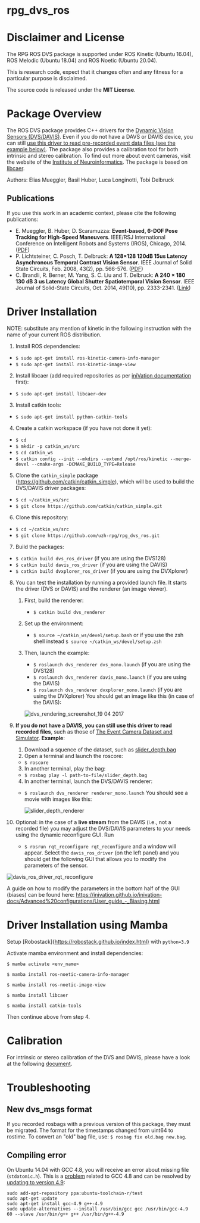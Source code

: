 rpg_dvs_ros
===========

# Disclaimer and License

The RPG ROS DVS package is supported under ROS Kinetic (Ubuntu 16.04), ROS Melodic (Ubuntu 18.04) and ROS Noetic (Ubuntu 20.04).

This is research code, expect that it changes often and any fitness for a particular purpose is disclaimed.

The source code is released under the **MIT License**.


# Package Overview

The ROS DVS package provides C++ drivers for the [Dynamic Vision Sensors (DVS/DAVIS)](https://inivation.com/dvp/).
Even if you do not have a DAVS or DAVIS device, you can still [use this driver to read pre-recorded event data files (see the example below)](#ExampleEventCameraDataset).
The package also provides a calibration tool for both intrinsic and stereo calibration.
To find out more about event cameras, visit the website of the [Institute of Neuroinformatics](http://siliconretina.ini.uzh.ch/wiki/index.php).
The package is based on [libcaer](https://gitlab.com/inivation/libcaer/).

Authors: Elias Mueggler, Basil Huber, Luca Longinotti, Tobi Delbruck


## Publications

If you use this work in an academic context, please cite the following publications:

* E. Mueggler, B. Huber, D. Scaramuzza: **Event-based, 6-DOF Pose Tracking for High-Speed Maneuvers**. IEEE/RSJ International Conference on Intelligent Robots and Systems (IROS), Chicago, 2014. ([PDF](http://rpg.ifi.uzh.ch/docs/IROS14_Mueggler.pdf))
* P. Lichtsteiner, C. Posch, T. Delbruck: **A 128×128 120dB 15us Latency Asynchronous Temporal Contrast Vision Sensor**. IEEE Journal of Solid State Circuits, Feb. 2008, 43(2), pp. 566-576. ([PDF](https://www.ini.uzh.ch/~tobi/wiki/lib/exe/fetch.php?media=lichtsteiner_dvs_jssc08.pdf))
* C. Brandli, R. Berner, M. Yang, S. C. Liu and T. Delbruck: **A 240 × 180 130 dB 3 us Latency Global Shutter Spatiotemporal Vision Sensor**. IEEE Journal of Solid-State Circuits, Oct. 2014, 49(10), pp. 2333-2341. ([Link](ieeexplore.ieee.org/document/6889103))


# Driver Installation

NOTE: substitute any mention of kinetic in the following instruction with the name of your current ROS distribution.

1. Install ROS dependencies:
*   `$ sudo apt-get install ros-kinetic-camera-info-manager`
*   `$ sudo apt-get install ros-kinetic-image-view`

2. Install libcaer (add required repositories as per [iniVation documentation](https://inivation.gitlab.io/dv/dv-docs/docs/getting-started.html#ubuntu-linux) first):
*   `$ sudo apt-get install libcaer-dev`

3. Install catkin tools:
*   `$ sudo apt-get install python-catkin-tools`

4. Create a catkin workspace (if you have not done it yet):
*   `$ cd`
*   `$ mkdir -p catkin_ws/src`
*   `$ cd catkin_ws`
*   `$ catkin config --init --mkdirs --extend /opt/ros/kinetic --merge-devel --cmake-args -DCMAKE_BUILD_TYPE=Release`

5. Clone the `catkin_simple` package (https://github.com/catkin/catkin_simple), which will be used to build the DVS/DAVIS driver packages:
*   `$ cd ~/catkin_ws/src`
*   `$ git clone https://github.com/catkin/catkin_simple.git`

6. Clone this repository:
*   `$ cd ~/catkin_ws/src`
*   `$ git clone https://github.com/uzh-rpg/rpg_dvs_ros.git`

7. Build the packages:
* `$ catkin build dvs_ros_driver`  (if you are using the DVS128)
* `$ catkin build davis_ros_driver`  (if you are using the DAVIS)
* `$ catkin build dvxplorer_ros_driver`  (if you are using the DVXplorer)

8. You can test the installation by running a provided launch file. It starts the driver (DVS or DAVIS) and the renderer (an image viewer).
    1. First, build the renderer:
        * `$ catkin build dvs_renderer`
    2. Set up the environment:
        * `$ source ~/catkin_ws/devel/setup.bash` or if you use the zsh shell instead `$ source ~/catkin_ws/devel/setup.zsh`
    3. Then, launch the example:
        * `$ roslaunch dvs_renderer dvs_mono.launch`  (if you are using the DVS128)
        * `$ roslaunch dvs_renderer davis_mono.launch` (if you are using the DAVIS)
        * `$ roslaunch dvs_renderer dvxplorer_mono.launch` (if you are using the DVXplorer)
    You should get an image like this (in case of the DAVIS):

        ![dvs_rendering_screenshot_19 04 2017](https://cloud.githubusercontent.com/assets/8024432/25172262/b96baaa0-24f0-11e7-9c3e-e33f6d398a4a.png)

9. **If you do not have a DAVIS, you can still use this driver to read recorded files**, such as those of [The Event Camera Dataset and Simulator](http://rpg.ifi.uzh.ch/davis_data.html).
   **Example**: <a name="ExampleEventCameraDataset"></a>
    1. Download a squence of the dataset, such as [slider_depth.bag](http://rpg.ifi.uzh.ch/datasets/davis/slider_depth.bag)
    2. Open a terminal and launch the roscore:
     * `$ roscore`
    3. In another terminal, play the bag:
     * `$ rosbag play -l path-to-file/slider_depth.bag`
    4. In another terminal, launch the DVS/DAVIS renderer:
     * `$ roslaunch dvs_renderer renderer_mono.launch`
    You should see a movie with images like this:

        ![slider_depth_renderer](https://cloud.githubusercontent.com/assets/8024432/25312371/9afd4180-2817-11e7-9e33-cdaa8af1e6ed.png)

10. Optional: in the case of a **live stream** from the DAVIS (i.e., not a recorded file) you may adjust the DVS/DAVIS parameters to your needs using the dynamic reconfigure GUI. Run
    * `$ rosrun rqt_reconfigure rqt_reconfigure`
   and a window will appear. Select the `davis_ros_driver` (on the left panel) and you should get the following GUI that allows you to modify the parameters of the sensor.

   ![davis_ros_driver_rqt_reconfigure](https://cloud.githubusercontent.com/assets/8024432/25172274/c1267b8a-24f0-11e7-8130-af551a8a958d.png)

   A guide on how to modify the parameters in the bottom half of the GUI (biases) can be found here: https://inivation.github.io/inivation-docs/Advanced%20configurations/User_guide_-_Biasing.html

# Driver Installation using Mamba

Setup [Robostack]{https://robostack.github.io/index.html} with `python=3.9` 

Activate mamba environment and install dependencies:

`$ mamba activate <env_name>`

`$ mamba install ros-noetic-camera-info-manager`

`$ mamba install ros-noetic-image-view`

`$ mamba install libcaer`

`$ mamba install catkin-tools`

Then continue above from step 4. 


# Calibration

For intrinsic or stereo calibration of the DVS and DAVIS, please have a look at the following [document](dvs_calibration/README.md).


# Troubleshooting

## New dvs_msgs format

If you recorded rosbags with a previous version of this package, they must be migrated.
The format for the timestamps changed from uint64 to rostime.
To convert an "old" bag file, use:
`$ rosbag fix old.bag new.bag`.

## Compiling error

On Ubuntu 14.04 with GCC 4.8, you will receive an error about missing file (`stdatomic.h`).
This is a [problem](https://gcc.gnu.org/bugzilla/show_bug.cgi?id=58016) related to GCC 4.8 and can be resolved by [updating to version 4.9](http://askubuntu.com/a/581497/218846):

    sudo add-apt-repository ppa:ubuntu-toolchain-r/test
    sudo apt-get update
    sudo apt-get install gcc-4.9 g++-4.9
    sudo update-alternatives --install /usr/bin/gcc gcc /usr/bin/gcc-4.9 60 --slave /usr/bin/g++ g++ /usr/bin/g++-4.9
